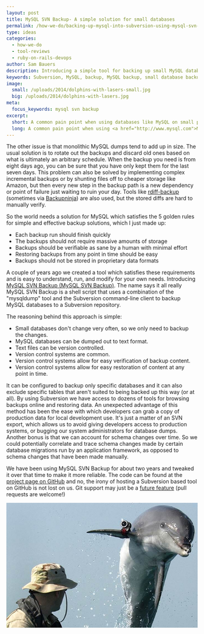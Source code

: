 ```yaml
---
layout: post
title: MySQL SVN Backup- A simple solution for small databases
permalink: /how-we-do/backing-up-mysql-into-subversion-using-mysql-svn-backup/
type: ideas
categories:
  - how-we-do
  - tool-reviews
  - ruby-on-rails-devops
author: Sam Bauers
description: Introducing a simple tool for backing up small MySQL databases to Subversion. The open source script MySQL SVN Backup. Now featuring dolphins with lasers.
keywords: Subversion, MySQL, backup, MySQL backup, small database backup, dolphin with lasers
image:
  small: /uploads/2014/dolphins-with-lasers-small.jpg
  big: /uploads/2014/dolphins-with-lasers.jpg
meta:
  focus_keywords: mysql svn backup
excerpt:
  short: A common pain point when using databases like MySQL on small projects is a simple way of managing backups. Here is a solution we've created.
  long: A common pain point when using <a href="http://www.mysql.com">MySQL</a> <a href="https://mariadb.org">and</a> <a href="http://www.percona.com/software">friends</a> is managing backups. Generally the solutions on offer are focused on huge databases and are overly complex or time-consuming to setup. For small databases - like a database behind a content managed website - the overhead of setting up and maintaining MySQL backups can be disproportionate.
---
```


The other issue is that monolithic MySQL dumps tend to add up in size. The usual solution is to rotate out the backups and discard old ones based on what is ultimately an arbitrary schedule. When the backup you need is from eight days ago, you can be sure that you have only kept them for the last seven days. This problem can also be solved by implementing complex incremental backups or by shunting files off to cheaper storage like Amazon, but then every new step in the backup path is a new dependency or point of failure just waiting to ruin your day. Tools like [rdiff-backup](http://www.nongnu.org/rdiff-backup/) (sometimes via [Backupninja](https://labs.riseup.net/code/projects/backupninja)) are also used, but the stored diffs are hard to manually verify.

So the world needs a solution for MySQL which satisfies the 5 golden rules for simple and effective backup solutions, which I just made up:

* Each backup run should finish quickly
* The backups should not require massive amounts of storage
* Backups should be verifiable as sane by a human with minimal effort
* Restoring backups from any point in time should be easy
* Backups should not be stored in proprietary data formats

A couple of years ago we created a tool which satisfies these requirements and is easy to understand, run, and modify for your own needs. Introducing [MySQL SVN Backup (MySQL SVN Backup)](http://mysql-svn-backup.redant.com.au). The name says it all really MySQL SVN Backup is a shell script that uses a combination of the "mysqldump" tool and the Subversion command-line client to backup MySQL databases to a Subversion repository.

The reasoning behind this approach is simple:

* Small databases don't change very often, so we only need to backup the changes.
* MySQL databases can be dumped out to text format.
* Text files can be version controlled.
* Version control systems are common.
* Version control systems allow for easy verification of backup content.
* Version control systems allow for easy restoration of content at any point in time.

It can be configured to backup only specific databases and it can also exclude specific tables that aren't suited to being backed up this way (or at all). By using Subversion we have access to dozens of tools for browsing backups online and restoring data. An unexpected advantage of this method has been the ease with which developers can grab a copy of production data for local development use. It's just a matter of an SVN export, which allows us to avoid giving developers access to production systems, or bugging our system administrators for database dumps. Another bonus is that we can account for schema changes over time. So we could potentially correlate and trace schema changes made by certain database migrations run by an application framework, as opposed to schema changes that have been made manually.

We have been using MySQL SVN Backup for about two years and tweaked it over that time to make it more reliable. The code can be found at the [project page on GitHub](https://github.com/red-ant/mysql-svn-backup) and no, the irony of hosting a Subversion based tool on GitHub is not lost on us. Git support may just be a [future feature](https://github.com/red-ant/mysql-svn-backup/issues/1) (pull requests are welcome!)

![Dolphins with lasers](/uploads/2014/dolphins-with-lasers.jpg)
